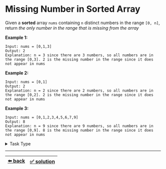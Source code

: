 # Missing Number in Sorted Array

Given a __sorted__ array `nums` containing `n` distinct numbers in the range `[0, n]`, return _the only number in the range that is missing from the array_

__Example 1:__

```
Input: nums = [0,1,3]
Output: 2
Explanation: n = 3 since there are 3 numbers, so all numbers are in the range [0,3]. 2 is the missing number in the range since it does not appear in nums
```

__Example 2:__

```
Input: nums = [0,1]
Output: 2
Explanation: n = 2 since there are 2 numbers, so all numbers are in the range [0,2]. 2 is the missing number in the range since it does not appear in nums
```

__Example 3:__

```
Input: nums = [0,1,2,3,4,5,6,7,9]
Output: 8
Explanation: n = 9 since there are 9 numbers, so all numbers are in the range [0,9]. 8 is the missing number in the range since it does not appear in nums
```

<details>

<summary>Task Type</summary>

This is a classic task where you need to look at and analyze the _relation_ between the indexes of the array, or the _relation_ between the values of the array, or the _relation_ of the indexes to the values of the array

To solve this particular task you should merely see the _relation_ of the indexes to the values of the array in that each value in the array should be _equal_ to its index and if it is not then the index of the value is the missing number!

</details>

---

| [:arrow_left: back](../task-type.md) | [:white_check_mark: solution](./solution.js) |
| :---: | :---: |

